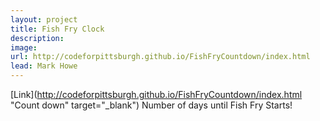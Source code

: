 ```yaml
---
layout: project
title: Fish Fry Clock
description: 
image: 
url: http://codeforpittsburgh.github.io/FishFryCountdown/index.html
lead: Mark Howe
---
```

[Link](http://codeforpittsburgh.github.io/FishFryCountdown/index.html "Count down" target="_blank")
Number of days until Fish Fry Starts!

